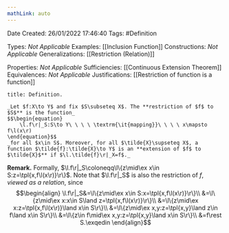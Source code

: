 ```yaml
---
mathLink: auto
---
```


<div class="topSpace"></div>

Date Created: 26/01/2022 17:46:40
Tags: #Definition

Types: _Not Applicable_
Examples: [[Inclusion Function]]
Constructions: _Not Applicable_
Generalizations: [[Restriction (Relation)]]

Properties: _Not Applicable_
Sufficiencies: [[Continuous Extension Theorem]]
Equivalences: _Not Applicable_
Justifications: [[Restriction of function is a function]]

``` ad-Definition
title: Definition.

_Let $f:X\to Y$ and fix $S\subseteq X$. The **restriction of $f$ to $S$** is the function_
$$\begin{equation}
    \l.f\r|_S:S\to Y\ \ \ \ \textrm{\it{mapping}}\ \ \ \ x\mapsto f\l(x\r)
\end{equation}$$
_for all $x\in S$. Moreover, for all $\tilde{X}\supseteq X$, a function $\tilde{f}:\tilde{X}\to Y$ is an **extension of $f$ to $\tilde{X}$** if $\l.\tilde{f}\r|_X=f$._

```

**Remark.** Formally, $\l.f\r|_S\coloneqq\l\{z\mid\ex x\in S:z=\tpl{x,f\l(x\r)}\r\}$. Note that $\l.f\r|_S$ is also the restriction of $f$, _viewed as a relation_, since
$$\begin{align}
    \l.f\r|_S&=\l\{z\mid\ex x\in S:x=\tpl{x,f\l(x\r)}\r\}\\
    &=\l\{z\mid\ex x:x\in S\land z=\tpl{x,f\l(x\r)}\r\}\\
    &=\l\{z\mid\ex x:z=\tpl{x,f\l(x\r)}\land x\in S\r\}\\
    &=\l\{z\mid\ex x,y:z=\tpl{x,y}\land z\in f\land x\in S\r\}\\
    &=\l\{z\in f\mid\ex x,y:z=\tpl{x,y}\land x\in S\r\}\\
    &=f\rest S.\exqedin
\end{align}$$
